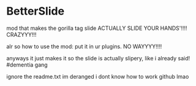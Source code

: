 # BetterSlide
mod that makes the gorilla tag slide ACTUALLY SLIDE YOUR HANDS'!!!! CRAZYYY!!!

alr so how to use the mod: put it in ur plugins. NO WAYYYY!!!!

anyways it just makes it so the slide is actually slipery, like i already said! #dementia gang

ignore the readme.txt im deranged i dont know how to work github lmao
